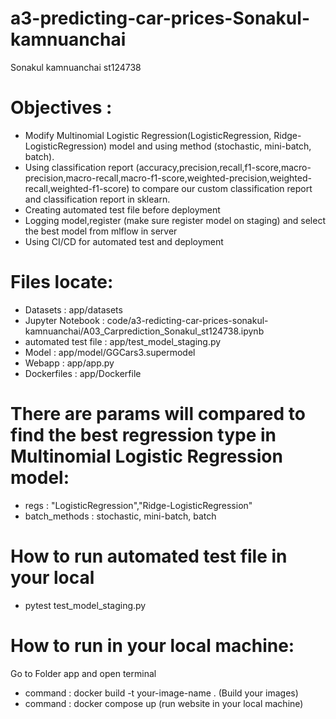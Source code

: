 # a3-predicting-car-prices-Sonakul-kamnuanchai
Sonakul kamnuanchai st124738

# Objectives :
  - Modify Multinomial Logistic Regression(LogisticRegression, Ridge-LogisticRegression) model and using method (stochastic, mini-batch, batch).
  - Using classification report (accuracy,precision,recall,f1-score,macro-precision,macro-recall,macro-f1-score,weighted-precision,weighted-recall,weighted-f1-score) to compare our custom classification report and classification report in sklearn.
  - Creating automated test file before deployment
  - Logging model,register (make sure register model on staging) and select the best model from mlflow in server
  - Using CI/CD for automated test and deployment

# Files locate:
 - Datasets : app/datasets
 - Jupyter Notebook : code/a3-redicting-car-prices-sonakul-kamnuanchai/A03_Carprediction_Sonakul_st124738.ipynb
 - automated test file : app/test_model_staging.py
 - Model : app/model/GGCars3.supermodel
 - Webapp : app/app.py
 - Dockerfiles : app/Dockerfile

# There are params will compared to find the best regression type in Multinomial Logistic Regression model:
  - regs : "LogisticRegression","Ridge-LogisticRegression"
  - batch_methods : stochastic, mini-batch, batch

# How to run automated test file in your local
  - pytest test_model_staging.py

# How to run in your local machine:
Go to Folder app and open terminal
  - command : docker build -t your-image-name . (Build your images)
  - command : docker compose up (run website in your local machine)


